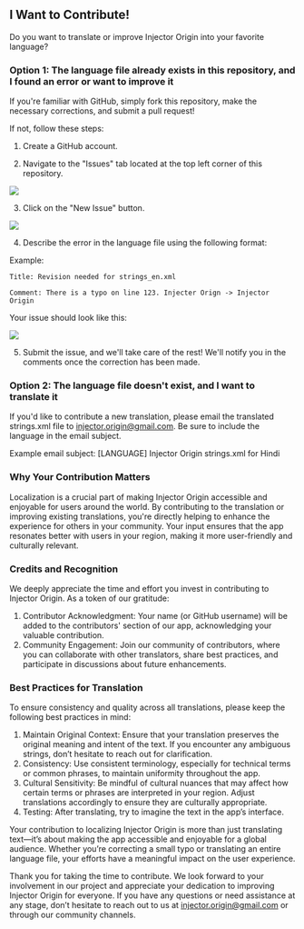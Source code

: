 ## I Want to Contribute!

Do you want to translate or improve Injector Origin into your favorite language?

### <a name="lang-option1"></a> Option 1: The language file already exists in this repository, and I found an error or want to improve it

If you're familiar with GitHub, simply fork this repository, make the necessary corrections, and submit a pull request!

If not, follow these steps: 

1. Create a GitHub account.

2. Navigate to the "Issues" tab located at the top left corner of this repository.

![](https://github.com/sketchware/strings.xml/blob/master/screenshots/issues.png)

3. Click on the "New Issue" button.

![](https://github.com/sketchware/strings.xml/blob/master/screenshots/new_issues.png)

4. Describe the error in the language file using the following format:

Example: 

`Title: Revision needed for strings_en.xml`

`Comment: There is a typo on line 123. Injecter Orign -> Injector Origin`

Your issue should look like this:

![](https://github.com/sketchware/strings.xml/blob/master/screenshots/issues_post.png)

5. Submit the issue, and we'll take care of the rest! We'll notify you in the comments once the correction has been made.

### Option 2: The language file doesn't exist, and I want to translate it

If you'd like to contribute a new translation, please email the translated strings.xml file to [injector.origin@gmail.com](mailto:injector.origin@gmail.com). Be sure to include the language in the email subject.

Example email subject: [LANGUAGE] Injector Origin strings.xml for Hindi

### Why Your Contribution Matters

Localization is a crucial part of making Injector Origin accessible and enjoyable for users around the world. By contributing to the translation or improving existing translations, you're directly helping to enhance the experience for others in your community. Your input ensures that the app resonates better with users in your region, making it more user-friendly and culturally relevant.

### Credits and Recognition

We deeply appreciate the time and effort you invest in contributing to Injector Origin. As a token of our gratitude:
1. Contributor Acknowledgment: Your name (or GitHub username) will be added to the contributors' section of our app, acknowledging your valuable contribution.
2. Community Engagement: Join our community of contributors, where you can collaborate with other translators, share best practices, and participate in discussions about future enhancements.

### Best Practices for Translation

To ensure consistency and quality across all translations, please keep the following best practices in mind:

1. Maintain Original Context: Ensure that your translation preserves the original meaning and intent of the text. If you encounter any ambiguous strings, don’t hesitate to reach out for clarification.
2. Consistency: Use consistent terminology, especially for technical terms or common phrases, to maintain uniformity throughout the app.
3. Cultural Sensitivity: Be mindful of cultural nuances that may affect how certain terms or phrases are interpreted in your region. Adjust translations accordingly to ensure they are culturally appropriate.
4. Testing: After translating, try to imagine the text in the app’s interface.

Your contribution to localizing Injector Origin is more than just translating text—it’s about making the app accessible and enjoyable for a global audience. Whether you’re correcting a small typo or translating an entire language file, your efforts have a meaningful impact on the user experience.

Thank you for taking the time to contribute. We look forward to your involvement in our project and appreciate your dedication to improving Injector Origin for everyone. If you have any questions or need assistance at any stage, don’t hesitate to reach out to us at [injector.origin@gmail.com](mailto:injector.origin@gmail.com) or through our community channels.
